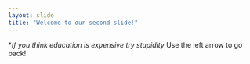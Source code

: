 ```yaml
---
layout: slide
title: "Welcome to our second slide!"
---
```

**If you think *education* is expensive try *stupidity**
Use the left arrow to go back!
